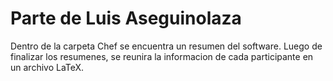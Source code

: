 # Parte de Luis Aseguinolaza

Dentro de la carpeta Chef se encuentra un resumen del software. 
Luego de finalizar los resumenes, se reunira la informacion de cada participante en un archivo LaTeX.

